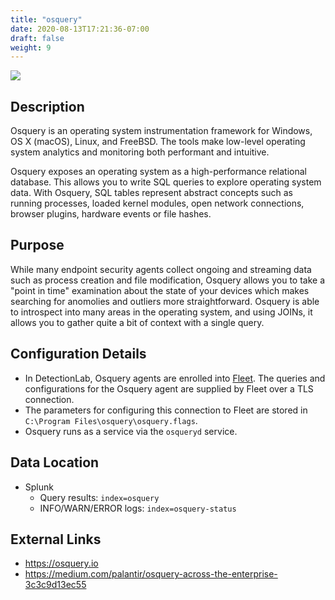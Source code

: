 ```yaml
---
title: "osquery"
date: 2020-08-13T17:21:36-07:00
draft: false
weight: 9
---
```


![](../../images/osquery.png)

## Description
Osquery is an operating system instrumentation framework for Windows, OS X (macOS), Linux, and FreeBSD. The tools make low-level operating system analytics and monitoring both performant and intuitive.

Osquery exposes an operating system as a high-performance relational database. This allows you to write SQL queries to explore operating system data. With Osquery, SQL tables represent abstract concepts such as running processes, loaded kernel modules, open network connections, browser plugins, hardware events or file hashes.

## Purpose
While many endpoint security agents collect ongoing and streaming data such as process creation and file modification, Osquery allows you to take a "point in time" examination about the state of your devices which makes searching for anomolies and outliers more straightforward. Osquery is able to introspect into many areas in the operating system, and using JOINs, it allows you to gather quite a bit of context with a single query.

## Configuration Details
* In DetectionLab, Osquery agents are enrolled into [Fleet](../fleet/). The queries and configurations for the Osquery agent are supplied by Fleet over a TLS connection.
* The parameters for configuring this connection to Fleet are stored in `C:\Program Files\osquery\osquery.flags`.
* Osquery runs as a service via the `osqueryd` service.

## Data Location
* Splunk
  * Query results: `index=osquery`
  * INFO/WARN/ERROR logs: `index=osquery-status`

## External Links
* https://osquery.io
* https://medium.com/palantir/osquery-across-the-enterprise-3c3c9d13ec55
